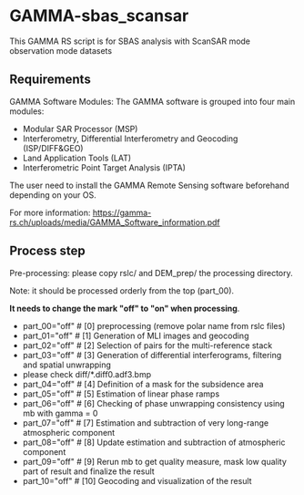 # GAMMA-sbas_scansar
This GAMMA RS script is for SBAS analysis with ScanSAR mode observation mode datasets

## Requirements
GAMMA Software Modules:
The GAMMA software is grouped into four main modules:
- Modular SAR Processor (MSP)
- Interferometry, Differential Interferometry and Geocoding (ISP/DIFF&GEO)
- Land Application Tools (LAT)
- Interferometric Point Target Analysis (IPTA)

The user need to install the GAMMA Remote Sensing software beforehand depending on your OS.

For more information: https://gamma-rs.ch/uploads/media/GAMMA_Software_information.pdf

## Process step

Pre-processing: please copy rslc/ and DEM_prep/ the processing directory.

Note: it should be processed orderly from the top (part_00).

**It needs to change the mark "off" to "on" when processing**.

- part_00="off" # [0] preprocessing (remove polar name from rslc files)
- part_01="off" # [1] Generation of MLI images and geocoding
- part_02="off"	# [2] Selection of pairs for the multi-reference stack
- part_03="off"	# [3] Generation of differential interferograms, filtering and spatial unwrapping
- please check diff/*.diff0.adf3.bmp
- part_04="off" # [4] Definition of a mask for the subsidence area
- part_05="off" # [5] Estimation of linear phase ramps
- part_06="off"	# [6] Checking of phase unwrapping consistency using mb with gamma = 0
- part_07="off"	# [7] Estimation and subtraction of very long-range atmospheric component
- part_08="off"	# [8] Update estimation and subtraction of atmospheric component
- part_09="off"	# [9] Rerun mb to get quality measure, mask low quality part of result and finalize the result
- part_10="off"	# [10] Geocoding and visualization of the result

